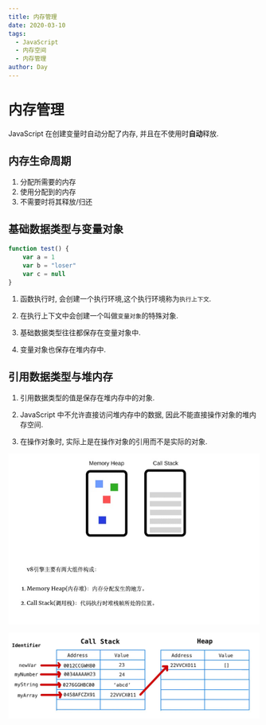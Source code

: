 ```yaml
---
title: 内存管理
date: 2020-03-10
tags:
  - JavaScript
  - 内存空间
  - 内存管理
author: Day
---
```


# 内存管理

JavaScript 在创建变量时自动分配了内存, 并且在不使用时**自动**释放.

## 内存生命周期

1. 分配所需要的内存
2. 使用分配到的内存
3. 不需要时将其释放/归还

## 基础数据类型与变量对象

```js
function test() {
	var a = 1
	var b = "loser"
	var c = null
}
```

1. 函数执行时, 会创建一个执行环境,这个执行环境称为`执行上下文`.

2. 在执行上下文中会创建一个叫做`变量对象`的特殊对象.

3. 基础数据类型往往都保存在变量对象中.

4. 变量对象也保存在堆内存中.

## 引用数据类型与堆内存

1. 引用数据类型的值是保存在堆内存中的对象.

2. JavaScript 中不允许直接访问堆内存中的数据, 因此不能直接操作对象的堆内存空间.

3. 在操作对象时, 实际上是在操作对象的引用而不是实际的对象.

![V8](/javascript/v8-memory.png)

![内存分配](/javascript/call-stack.jpeg)
